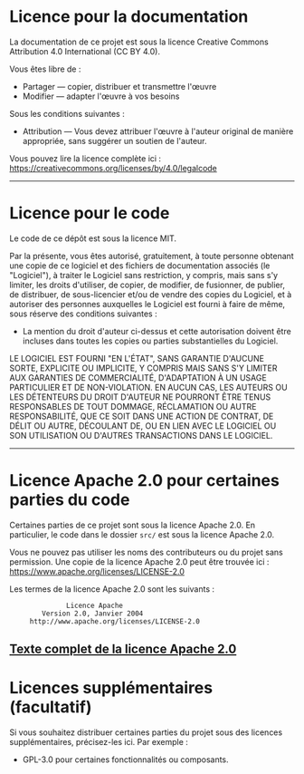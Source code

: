 # Licence pour la documentation

La documentation de ce projet est sous la licence Creative Commons Attribution 4.0 International (CC BY 4.0).

Vous êtes libre de :
- Partager — copier, distribuer et transmettre l'œuvre
- Modifier — adapter l'œuvre à vos besoins

Sous les conditions suivantes :
- Attribution — Vous devez attribuer l'œuvre à l'auteur original de manière appropriée, sans suggérer un soutien de l'auteur.

Vous pouvez lire la licence complète ici : https://creativecommons.org/licenses/by/4.0/legalcode

---

# Licence pour le code

Le code de ce dépôt est sous la licence MIT.

Par la présente, vous êtes autorisé, gratuitement, à toute personne obtenant une copie de ce logiciel et des fichiers de documentation associés (le "Logiciel"), à traiter le Logiciel sans restriction, y compris, mais sans s'y limiter, les droits d'utiliser, de copier, de modifier, de fusionner, de publier, de distribuer, de sous-licencier et/ou de vendre des copies du Logiciel, et à autoriser des personnes auxquelles le Logiciel est fourni à faire de même, sous réserve des conditions suivantes :
- La mention du droit d'auteur ci-dessus et cette autorisation doivent être incluses dans toutes les copies ou parties substantielles du Logiciel.

LE LOGICIEL EST FOURNI "EN L'ÉTAT", SANS GARANTIE D'AUCUNE SORTE, EXPLICITE OU IMPLICITE, Y COMPRIS MAIS SANS S'Y LIMITER AUX GARANTIES DE COMMERCIALITÉ, D'ADAPTATION À UN USAGE PARTICULIER ET DE NON-VIOLATION. EN AUCUN CAS, LES AUTEURS OU LES DÉTENTEURS DU DROIT D'AUTEUR NE POURRONT ÊTRE TENUS RESPONSABLES DE TOUT DOMMAGE, RÉCLAMATION OU AUTRE RESPONSABILITÉ, QUE CE SOIT DANS UNE ACTION DE CONTRAT, DE DÉLIT OU AUTRE, DÉCOULANT DE, OU EN LIEN AVEC LE LOGICIEL OU SON UTILISATION OU D'AUTRES TRANSACTIONS DANS LE LOGICIEL.

---

# Licence Apache 2.0 pour certaines parties du code

Certaines parties de ce projet sont sous la licence Apache 2.0. En particulier, le code dans le dossier `src/` est sous la licence Apache 2.0.

Vous ne pouvez pas utiliser les noms des contributeurs ou du projet sans permission. Une copie de la licence Apache 2.0 peut être trouvée ici : https://www.apache.org/licenses/LICENSE-2.0

Les termes de la licence Apache 2.0 sont les suivants :

                  Licence Apache
            Version 2.0, Janvier 2004
         http://www.apache.org/licenses/LICENSE-2.0

[Texte complet de la licence Apache 2.0](https://www.apache.org/licenses/LICENSE-2.0)
---

# Licences supplémentaires (facultatif)

Si vous souhaitez distribuer certaines parties du projet sous des licences supplémentaires, précisez-les ici.
Par exemple :
- GPL-3.0 pour certaines fonctionnalités ou composants.
